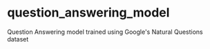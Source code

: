 # question_answering_model
Question Answering model trained using Google's Natural Questions dataset
